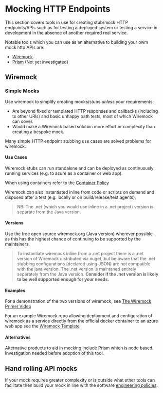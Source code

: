 # Mocking HTTP Endpoints

This section covers tools in use for creating stub/mock HTTP endpoints/APIs such as for testing a deployed system or testing a service in development in the absence of another required real service.

Notable tools which you can use as an alternative to building your owm mock http APIs are:
  - [Wiremock](http://wiremock.org/)
  - [Prism](https://stoplight.io/open-source/prism) (Not yet investigated)

## Wiremock

### Simple Mocks

Use wiremock to simplify creating mocks/stubs _unless_ your requirements:
- Are beyond fixed or templated HTTP responses and callbacks (including to other URIs) and basic unhappy path tests, most of which Wiremock can cover.
- Would make a Wiremock based solution more effort or complexity than creating a bespoke mock.

Many simple HTTP endpoint stubbing use cases are solved problems for wiremock.

#### Use Cases

Wiremock stubs can run standalone and can be deployed as continuously running services (e.g. to azure as a container or web app). 

When using containers refer to the [Container Policy](software-engineering-policies/Containers/ContainerPolicy.md)

Wiremock can also instantiated inline from code or scripts on demand and disposed after a test (e.g. locally or on build/release/test agents). 
>NB: The .net (which you would use inline in a .net project) version is separate from the Java version.



#### Versions
Use the free open source wiremock.org (Java version) wherever possible as this has the highest chance of continuing to be supported by the maintainers.

>To instantiate wiremock inline from a .net project there is a .net version of Wiremock distributed via nuget, but be aware that the .net stubbing configurations (declared using JSON) are not compatible with the java version. The .net version is maintaned entirely separately from the Java version. **Consider if the .net version is likely to be well supported enough for your needs.**

#### Examples

For a demonstration of the two versions of wiremock, see [The Wiremock Primer Video](https://ukho.sharepoint.com/:v:/r/sites/SoftwareEngineeringSupport/Shared%20Documents/General/Technical%20Overviews/Wiremock%20Primer-20230802_110158-Meeting%20Recording.mp4?csf=1&web=1&e=gCPQhP&nav=eyJyZWZlcnJhbEluZm8iOnsicmVmZXJyYWxBcHAiOiJTdHJlYW1XZWJBcHAiLCJyZWZlcnJhbFZpZXciOiJTaGFyZURpYWxvZy1MaW5rIiwicmVmZXJyYWxBcHBQbGF0Zm9ybSI6IldlYiIsInJlZmVycmFsTW9kZSI6InZpZXcifX0%3D)

For an example Wiremock repo allowing deployment and configuration of wiremock as a service directly from the official docker container to an azure web app see the [Wiremock Template](https://github.com/UKHO/wiremock-template)

#### Alternatives

Alternative products to aid in mocking include [Prism](https://stoplight.io/open-source/prism) which is node based. Investigation needed before adoption of this tool.

## Hand rolling API mocks

If your mock requires greater complexity or is outside what other tools can facilitate then build your mock in line with the software [engineering policies](software-engineering-policies).


